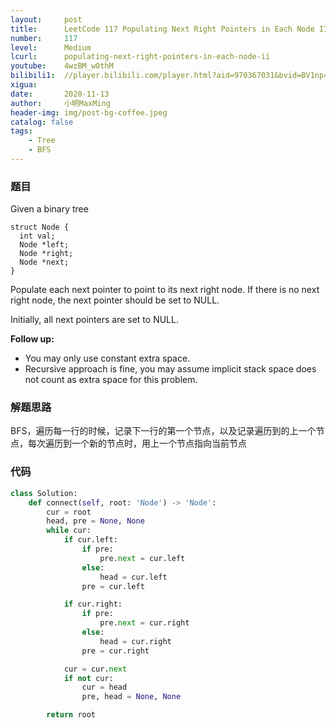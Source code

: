 ```yaml
---
layout:     post
title:      LeetCode 117 Populating Next Right Pointers in Each Node II (Python)
number:     117
level:      Medium
lcurl:      populating-next-right-pointers-in-each-node-ii
youtube:    4wzBM_w0thM
bilibili1:  //player.bilibili.com/player.html?aid=970367031&bvid=BV1np4y1r7fQ&cid=255388988&page=1
xigua:      
date:       2020-11-13
author:     小明MaxMing
header-img: img/post-bg-coffee.jpeg
catalog: false
tags:
    - Tree
    - BFS
---
```


### 题目

Given a binary tree
```
struct Node {
  int val;
  Node *left;
  Node *right;
  Node *next;
}
```
Populate each next pointer to point to its next right node. If there is no next right node, the next pointer should be set to NULL.

Initially, all next pointers are set to NULL.

**Follow up:**
- You may only use constant extra space.
- Recursive approach is fine, you may assume implicit stack space does not count as extra space for this problem.

### 解题思路

BFS，遍历每一行的时候，记录下一行的第一个节点，以及记录遍历到的上一个节点，每次遍历到一个新的节点时，用上一个节点指向当前节点

### 代码
```python
class Solution:
    def connect(self, root: 'Node') -> 'Node':
        cur = root
        head, pre = None, None
        while cur:
            if cur.left:
                if pre:
                    pre.next = cur.left
                else:
                    head = cur.left
                pre = cur.left

            if cur.right:
                if pre:
                    pre.next = cur.right
                else:
                    head = cur.right
                pre = cur.right

            cur = cur.next
            if not cur:
                cur = head
                pre, head = None, None

        return root
```

